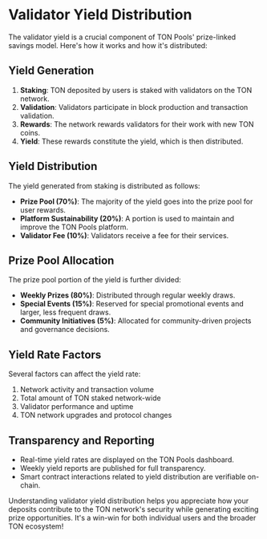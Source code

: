 # Validator Yield Distribution

The validator yield is a crucial component of TON Pools' prize-linked savings model. Here's how it works and how it's distributed:

## Yield Generation

1. **Staking**: TON deposited by users is staked with validators on the TON network.
2. **Validation**: Validators participate in block production and transaction validation.
3. **Rewards**: The network rewards validators for their work with new TON coins.
4. **Yield**: These rewards constitute the yield, which is then distributed.

## Yield Distribution

The yield generated from staking is distributed as follows:

* **Prize Pool (70%)**: The majority of the yield goes into the prize pool for user rewards.
* **Platform Sustainability (20%)**: A portion is used to maintain and improve the TON Pools platform.
* **Validator Fee (10%)**: Validators receive a fee for their services.

## Prize Pool Allocation

The prize pool portion of the yield is further divided:

* **Weekly Prizes (80%)**: Distributed through regular weekly draws.
* **Special Events (15%)**: Reserved for special promotional events and larger, less frequent draws.
* **Community Initiatives (5%)**: Allocated for community-driven projects and governance decisions.

## Yield Rate Factors

Several factors can affect the yield rate:

1. Network activity and transaction volume
2. Total amount of TON staked network-wide
3. Validator performance and uptime
4. TON network upgrades and protocol changes

## Transparency and Reporting

* Real-time yield rates are displayed on the TON Pools dashboard.
* Weekly yield reports are published for full transparency.
* Smart contract interactions related to yield distribution are verifiable on-chain.

Understanding validator yield distribution helps you appreciate how your deposits contribute to the TON network's security while generating exciting prize opportunities. It's a win-win for both individual users and the broader TON ecosystem!
